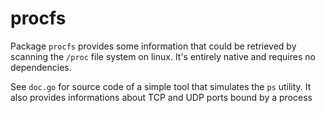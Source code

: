 # procfs

Package `procfs` provides some information that could be retrieved by scanning the `/proc` file system on linux. It's entirely native and requires no dependencies.

See `doc.go` for source code of a simple tool that simulates the `ps` utility. It also provides informations about TCP and UDP ports bound by a process



